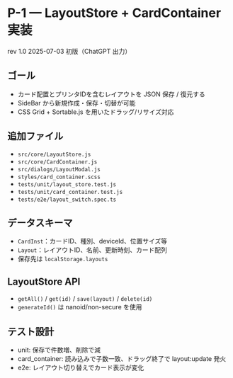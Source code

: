 # P-1 — LayoutStore + CardContainer 実装

rev 1.0 2025-07-03 初版（ChatGPT 出力）

## ゴール
- カード配置とプリンタIDを含むレイアウトを JSON 保存 / 復元する
- SideBar から新規作成・保存・切替が可能
- CSS Grid + Sortable.js を用いたドラッグ/リサイズ対応

## 追加ファイル
- `src/core/LayoutStore.js`
- `src/core/CardContainer.js`
- `src/dialogs/LayoutModal.js`
- `styles/card_container.scss`
- `tests/unit/layout_store.test.js`
- `tests/unit/card_container.test.js`
- `tests/e2e/layout_switch.spec.ts`

## データスキーマ
- `CardInst`：カードID、種別、deviceId、位置サイズ等
- `Layout`：レイアウトID、名前、更新時刻、カード配列
- 保存先は `localStorage.layouts`

## LayoutStore API
- `getAll()` / `get(id)` / `save(layout)` / `delete(id)`
- `generateId()` は nanoid/non-secure を使用

## テスト設計
- unit: 保存で件数増、削除で減
- card_container: 読み込みで子数一致、ドラッグ終了で layout:update 発火
- e2e: レイアウト切り替えでカード表示が変化
